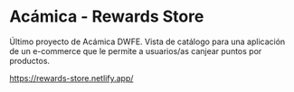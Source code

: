 # Acámica - Rewards Store

Último proyecto de Acámica DWFE.
Vista de catálogo para una aplicación de un e-commerce que le permite a usuarios/as canjear puntos por productos.

https://rewards-store.netlify.app/
